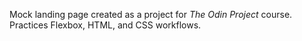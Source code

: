 Mock landing page created as a project for *The Odin Project* course. Practices Flexbox, HTML, and CSS workflows.